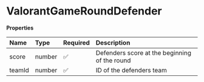 # ValorantGameRoundDefender

**Properties**

| Name   | Type   | Required | Description                                   |
| :----- | :----- | :------- | :-------------------------------------------- |
| score  | number | ✅       | Defenders score at the beginning of the round |
| teamId | number | ✅       | ID of the defenders team                      |

<!-- This file was generated by liblab | https://liblab.com/ -->
